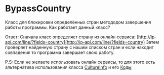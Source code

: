 # BypassCountry

Класс для блокировки определённых стран метододом завершения работы программы.
Как работает данный класc?

Ответ: 
Сначала класс определяет страну из онлайн сервиса: [http://ip-api.com/line/?fields=country](http://ip-api.com/line/?fields=country)
Затем проверяет найденную страну с нашим списком стран и если находит совпадения то программа завершает свою работу.

P.S: Если не желаете использовать онлайн сервисы, то для этого есть альтернатива использования класса [CultureInfo](https://docs.microsoft.com/ru-ru/dotnet/api/system.globalization.cultureinfo?view=netframework-4.8) и его [Коды](http://docwiki.embarcadero.com/RADStudio/Rio/en/Language_Culture_Names,_Codes,_and_ISO_Values)
